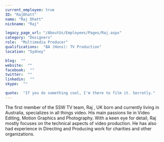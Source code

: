 ```yaml
---
current_employee: true
ID: "RajDhatt"
name: "Raj Dhatt"
nickname: "Raj"

legacy_page_url: "/AboutUs/Employees/Pages/Raj.aspx"
category: "Designers"
role:  "Multimedia Producer"
qualifications:  "BA (Hons): TV Production"
location: "Sydney"

blog:  ""
website:  ""
facebook:  ""
twitter:  ""
linkedin:  ""
skype:  ""

quote:  "If you do something cool, I'm there to film it. Secretly."
---
```


 The first member of the SSW TV team, Raj , UK born and currently living in Australia, specializes in all things video. His main passions lie in Video Editing, Motion Graphics and Photography. With a keen eye for detail, Raj mostly focuses on the technical aspects of video production. He has also had experience in Directing and Producing work for charities and other organizations.  